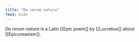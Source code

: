 ```yaml
---
title: "De rerum natura"
feed: hide
---
```


_De rerum natura_ is a Latin [[Epic poem]] by [[Lucretius]] about [[Epicureanism]]. 